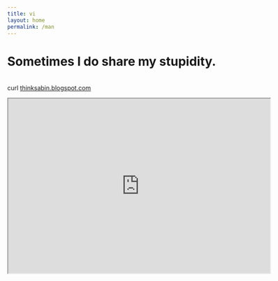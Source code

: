 ```yaml
---
title: vi
layout: home
permalink: /man
---
```


# Sometimes I do share my stupidity.
<br>
curl <a href="https://thinksabin.blogspot.com">thinksabin.blogspot.com</a>
<p>
<iframe src="https://thinksabin.blogspot.com" height="400" width="600" ></iframe>
